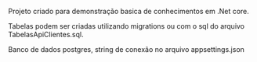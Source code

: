 Projeto criado para demonstração basica de conhecimentos em .Net core.

Tabelas podem ser criadas utilizando migrations ou com o sql do arquivo TabelasApiClientes.sql.

Banco de dados postgres, string de conexão no arquivo appsettings.json
